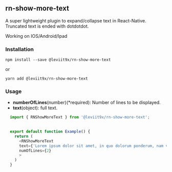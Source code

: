 ## rn-show-more-text

A super lightweight plugin to expand/collapse text in React-Native. Truncated text is ended with dotdotdot.

Working on IOS/Android/Ipad

### Installation

```
npm install --save @leviit9x/rn-show-more-text

```
or

```
yarn add @leviit9x/rn-show-more-text

```


### Usage

- **numberOfLines**(number)(*required): Number of lines to be displayed.
- **text**(object): full text.


```javascript
  import { RNShowMoreText } from '@leviit9x/rn-show-more-text';
  
  
  export default function Example() {
    return (
      <RNShowMoreText 
      text={'Lorem ipsum dolor sit amet, in quo dolorum ponderum, nam veri molestie constituto eu. Eum enim tantas sadipscing ne, ut omnes malorum nostrum cum. Errem populo qui ne, ea ipsum antiopam definitionem eos.'} 
      numOfLines={2}
      >
    )
  }

```


